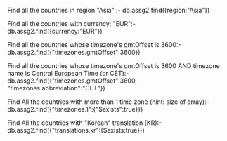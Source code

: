 Find all the countries in region "Asia" :-  db.assg2.find({region:"Asia"})

Find all the countries with currency: "EUR":- db.assg2.find({currency:"EUR"})

Find all the countries whose timezone's gmtOffset is 3600:-  db.assg2.find({"timezones.gmtOffset":3600})

Find all the countries whose timezone's gmtOffset is 3600 AND timezone name is Central European Time (or CET):- db.assg2.find({"timezones.gmtOffset":3600, "timezones.abbreviation":"CET"})

Find All the countries with more than 1 time zone (hint: size of array):-  db.assg2.find({"timezones.1":{"$exists":true}})

Find All the countries with "Korean" translation (KR):- db.assg2.find({"translations.kr":{$exists:true}})